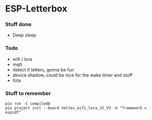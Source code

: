 # ESP-Letterbox
### Stuff done
 - Deep sleep

### Todo
 - wifi / lora
 - mqtt
 - detect if letters, gonna be fun
 - device shadow, could be nice for the wake timer and stuff
 - fota

### Stuff to remember
`pio run -t compiledb` \
`pio project init --board heltec_wifi_lora_32_V3 -O "framework = espidf"`
